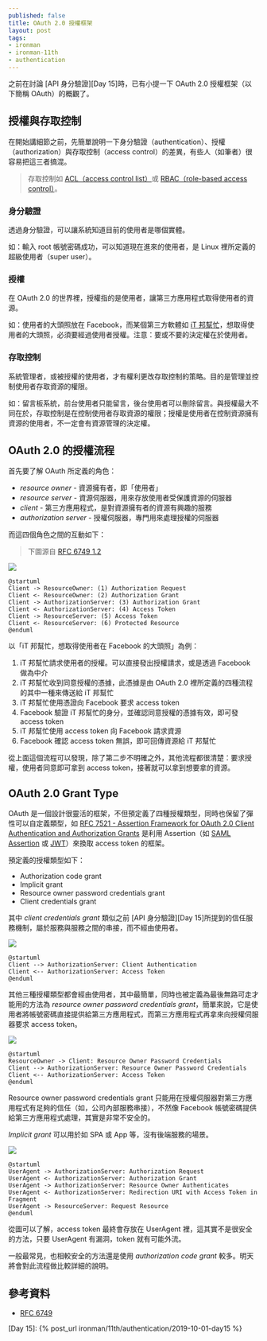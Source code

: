 ```yaml
---
published: false
title: OAuth 2.0 授權框架
layout: post
tags:
- ironman
- ironman-11th
- authentication
---
```


之前在討論 [API 身分驗證][Day 15]時，已有小提一下 OAuth 2.0 授權框架（以下簡稱 OAuth）的概觀了。

## 授權與存取控制

在開始講細節之前，先簡單說明一下身分驗證（authentication）、授權（authorization）與存取控制（access control）的差異，有些人（如筆者）很容易把這三者搞混。

> 存取控制如 [ACL（access control list）](https://zh.wikipedia.org/wiki/%E5%AD%98%E5%8F%96%E6%8E%A7%E5%88%B6%E4%B8%B2%E5%88%97)或 [RBAC（role-based access control）](https://zh.wikipedia.org/wiki/%E4%BB%A5%E8%A7%92%E8%89%B2%E7%82%BA%E5%9F%BA%E7%A4%8E%E7%9A%84%E5%AD%98%E5%8F%96%E6%8E%A7%E5%88%B6)。

### 身分驗證

透過身分驗證，可以讓系統知道目前的使用者是哪個實體。

如：輸入 root 帳號密碼成功，可以知道現在進來的使用者，是 Linux 裡所定義的超級使用者（super user）。

### 授權

在 OAuth 2.0 的世界裡，授權指的是使用者，讓第三方應用程式取得使用者的資源。

如：使用者的大頭照放在 Facebook，而某個第三方軟體如 [iT 邦幫忙](https://ithelp.ithome.com.tw/)，想取得使用者的大頭照，必須要經過使用者授權。注意：要或不要的決定權在於使用者。

### 存取控制

系統管理者，或被授權的使用者，才有權利更改存取控制的策略。目的是管理並控制使用者存取資源的權限。

如：留言板系統，前台使用者只能留言，後台使用者可以刪除留言。與授權最大不同在於，存取控制是在控制使用者存取資源的權限；授權是使用者在控制資源擁有資源的使用者，不一定會有資源管理的決定權。

## OAuth 2.0 的授權流程

首先要了解 OAuth 所定義的角色：

* *resource owner* - 資源擁有者，即「使用者」
* *resource server* - 資源伺服器，用來存放使用者受保護資源的伺服器
* *client* - 第三方應用程式，是對資源擁有者的資源有興趣的服務
* *authorization server* - 授權伺服器，專門用來處理授權的伺服器

而這四個角色之間的互動如下：

> 下圖源自 [RFC 6749 1.2](https://tools.ietf.org/html/rfc6749#section-1.2)

![](http://www.plantuml.com/plantuml/png/SoWkIImgAStDuNBEoKpDAr7GjLC8IYtEBorAJlKlpqijibBGCDHKS2mjoSWlognABCdCpmCgA2nDBIw1QR7HnT1YXAx5lIWnhmHX1wfiS6fH6LYRCLvjDheuj9a0jIKdfnONAuJaPwVcOV4ANAafgbA4qPXApJGL0ehoIrAJIr9JuB9S3gbvAS3W0W00)

```
@startuml
Client -> ResourceOwner: (1) Authorization Request
Client <- ResourceOwner: (2) Authorization Grant
Client -> AuthorizationServer: (3) Authorization Grant
Client <- AuthorizationServer: (4) Access Token
Client -> ResourceServer: (5) Access Token
Client <- ResourceServer: (6) Protected Resource
@enduml
```

以「iT 邦幫忙，想取得使用者在 Facebook 的大頭照」為例：

1. iT 邦幫忙請求使用者的授權。可以直接發出授權請求，或是透過 Facebook 做為中介
2. iT 邦幫忙收到同意授權的憑據，此憑據是由 OAuth 2.0 裡所定義的四種流程的其中一種來傳送給 iT 邦幫忙
3. iT 邦幫忙使用憑證向 Facebook 要求 access token
4. Facebook 驗證 iT 邦幫忙的身分，並確認同意授權的憑據有效，即可發 access token
5. iT 邦幫忙使用 access token 向 Facebook 請求資源
6. Facebook 確認 access token 無誤，即可回傳資源給 iT 邦幫忙

從上面這個流程可以發現，除了第二步不明確之外，其他流程都很清楚：要求授權，使用者同意即可拿到 access token，接著就可以拿到想要拿的資源。

## OAuth 2.0 Grant Type

OAuth 是一個設計很靈活的框架，不但預定義了四種授權類型，同時也保留了彈性可以自定義類型，如 [RFC 7521 - Assertion Framework for OAuth 2.0 Client Authentication and Authorization Grants][RFC 7521] 是利用 Assertion（如 [SAML Assertion][RFC 7522] 或 [JWT][RFC 7523]）來換取 access token 的框架。

預定義的授權類型如下：

* Authorization code grant
* Implicit grant
* Resource owner password credentials grant
* Client credentials grant

其中 *client credentials grant* 類似之前 [API 身分驗證][Day 15]所提到的信任服務機制，屬於服務與服務之間的串接，而不經由使用者。

![](http://www.plantuml.com/plantuml/png/SoWkIImgAStDuNBEoKpDAr7GrRLJS2mjoSWlognABCdCpmjEBIfBBR9IWCY3vO1qPZ9O4gRBHbSNkox7vEJKucA5aFpir3mkXzIy5A1L0000)

```
@startuml
Client --> AuthorizationServer: Client Authentication
Client <-- AuthorizationServer: Access Token
@enduml
```

其他三種授權類型都會經由使用者，其中最簡單，同時也被定義為最後無路可走才能用的方法為 *resource owner password credentials grant*，簡單來說，它是使用者將帳號密碼直接提供給第三方應用程式，而第三方應用程式再拿來向授權伺服器要求 access token。

![](http://www.plantuml.com/plantuml/png/bOx12G8n44NlgM8QI0CYiiiMeAWDXEI3mJW3CnCNhDx0uitBdj_xZp-P9_N-Qk4AawuPvvMX54-qj0hs0_q0RUIIp5RHGekY3A6cPc5pAOxPtFqXMZ_9g_0D-eRkQXnZ_D-OSuOPtUK93XEuZDTV)

```
@startuml
ResourceOwner -> Client: Resource Owner Password Credentials
Client --> AuthorizationServer: Resource Owner Password Credentials
Client <-- AuthorizationServer: Access Token
@enduml
```

Resource owner password credentials grant 只能用在授權伺服器對第三方應用程式有足夠的信任（如，公司內部服務串接），不然像 Facebook 帳號密碼提供給第三方應用程式處理，其實是非常不安全的。

*Implicit grant* 可以用於如 SPA 或 App 等，沒有後端服務的場景。

![](http://www.plantuml.com/plantuml/png/ZP1D2i9038NtFKKkq0k8IBjHN0cZFS0mVRI3DeD9neAdLmh-w6gsZtpvajUeUR4yNQfE8Uq0Dgetr6ORayIxjvZu2Bb1LhyXELmprBwuTLt2xSIp5TWSD6K9eCFCa6K6R35uWnP87Vee28koStkQeutKXW1LEgKpc2BJLlmmuV-Sb_cpQldqdLSDk7zMzW00)

```
@startuml
UserAgent -> AuthorizationServer: Authorization Request
UserAgent <- AuthorizationServer: Authorization Grant
UserAgent -> AuthorizationServer: Resource Owner Authenticates
UserAgent <- AuthorizationServer: Redirection URI with Access Token in Fragment
UserAgent -> ResourceServer: Request Resource
@enduml
```

從圖可以了解，access token 最終會存放在 UserAgent 裡，這其實不是很安全的方法，只要 UserAgent 有漏洞，token 就有可能外流。

一般最常見，也相較安全的方法還是使用 *authorization code grant* 較多。明天將會對此流程做比較詳細的說明。

## 參考資料

* [RFC 6749][]

[RFC 6749]: https://tools.ietf.org/html/rfc6749
[RFC 7521]: https://tools.ietf.org/html/rfc7521
[RFC 7522]: https://tools.ietf.org/html/rfc7522
[RFC 7523]: https://tools.ietf.org/html/rfc7523

[Day 15]: {% post_url ironman/11th/authentication/2019-10-01-day15 %}